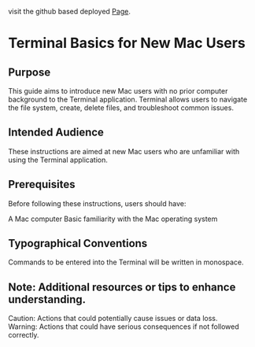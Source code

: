 visit the github based deployed [Page](https://inez-y.github.io/user_docs_Inez_Saeyoung/).

# Terminal Basics for New Mac Users

## Purpose

This guide aims to introduce new Mac users with no prior computer background to the Terminal application. Terminal allows users to navigate the file system, create, delete files, and troubleshoot common issues.

## Intended Audience

These instructions are aimed at new Mac users who are unfamiliar with using the Terminal application.

## Prerequisites

Before following these instructions, users should have:

A Mac computer
Basic familiarity with the Mac operating system

## Typographical Conventions

Commands to be entered into the Terminal will be written in monospace.

## Note: Additional resources or tips to enhance understanding.

Caution: Actions that could potentially cause issues or data loss.\
Warning: Actions that could have serious consequences if not followed correctly.
